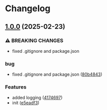 # Changelog

## [1.0.0](https://github.com/psenger/sample-release-me/compare/sample-release-me-v0.0.1...sample-release-me-v1.0.0) (2025-02-23)


### ⚠ BREAKING CHANGES

* fixed .gitignore and package.json

### bug

* fixed .gitignore and package.json ([80b4843](https://github.com/psenger/sample-release-me/commit/80b484348e0d1b00ddf2e5d40e0561b9fec6c60d))


### Features

* added logging ([4174697](https://github.com/psenger/sample-release-me/commit/41746972ef93540ad2ca022b2e60a079249502b7))
* init ([e5eadf3](https://github.com/psenger/sample-release-me/commit/e5eadf32680ce4040d6c70f0215fd5bc99872bf1))
